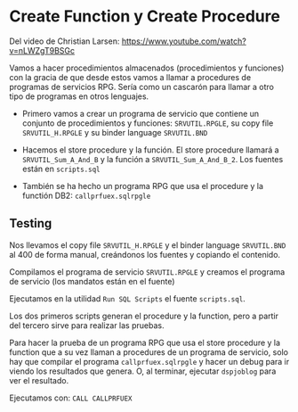 # Create Function y Create Procedure

Del video de Christian Larsen: https://www.youtube.com/watch?v=nLWZgT9BSGc

Vamos a hacer procedimientos almacenados (procedimientos y funciones) con la gracia de que desde estos vamos a llamar a procedures de programas de servicios RPG. Sería como un cascarón para llamar a otro tipo de programas en otros lenguajes.

- Primero vamos a crear un programa de servicio que contiene un conjunto de procedimientos y funciones: `SRVUTIL.RPGLE`, su copy file `SRVUTIL_H.RPGLE` y su binder language `SRVUTIL.BND`

- Hacemos el store procedure y la función. El store procedure llamará a `SRVUTIL_Sum_A_And_B` y la función a `SRVUTIL_Sum_A_And_B_2`. Los fuentes están en `scripts.sql`

- También se ha hecho un programa RPG que usa el procedure y la functión DB2: `callprfuex.sqlrpgle`

## Testing

Nos llevamos el copy file `SRVUTIL_H.RPGLE` y el binder language `SRVUTIL.BND` al 400 de forma manual, creándonos los fuentes y copiando el contenido.

Compilamos el programa de servicio `SRVUTIL.RPGLE` y creamos el programa de servicio (los mandatos están en el fuente)

Ejecutamos en la utilidad `Run SQL Scripts` el fuente `scripts.sql`.

Los dos primeros scripts generan el procedure y la function, pero a partir del tercero sirve para realizar las pruebas.

Para hacer la prueba de un programa RPG que usa el store procedure y la function que a su vez llaman a procedures de un programa de servicio, solo hay que compilar el programa `callprfuex.sqlrpgle` y hacer un debug para ir viendo los resultados que genera. O, al terminar, ejecutar `dspjoblog` para ver el resultado.

Ejecutamos con: `CALL CALLPRFUEX`
